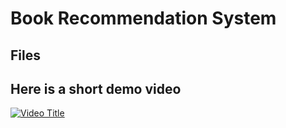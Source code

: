 # **Book Recommendation System**

## Files


## Here is a short demo video
[![Video Title](https://img.youtube.com/vi/ors-qiFAPek/0.jpg)](https://www.youtube.com/watch?v=ors-qiFAPek)
